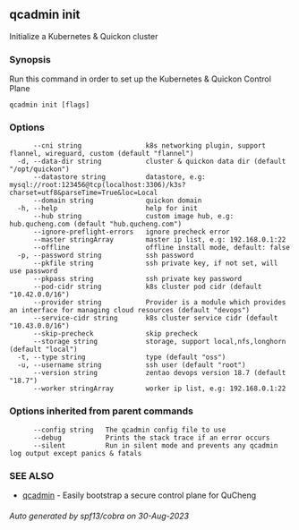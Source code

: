 ## qcadmin init

Initialize a Kubernetes & Quickon cluster

### Synopsis

Run this command in order to set up the Kubernetes & Quickon Control Plane

```
qcadmin init [flags]
```

### Options

```
      --cni string                k8s networking plugin, support flannel, wireguard, custom (default "flannel")
  -d, --data-dir string           cluster & quickon data dir (default "/opt/quickon")
      --datastore string          datastore, e.g: mysql://root:123456@tcp(localhost:3306)/k3s?charset=utf8&parseTime=True&loc=Local
      --domain string             quickon domain
  -h, --help                      help for init
      --hub string                custom image hub, e.g: hub.qucheng.com (default "hub.qucheng.com")
      --ignore-preflight-errors   ignore precheck error
      --master stringArray        master ip list, e.g: 192.168.0.1:22
      --offline                   offline install mode, default: false
  -p, --password string           ssh password
      --pkfile string             ssh private key, if not set, will use password
      --pkpass string             ssh private key password
      --pod-cidr string           k8s cluster pod cidr (default "10.42.0.0/16")
      --provider string           Provider is a module which provides an interface for managing cloud resources (default "devops")
      --service-cidr string       k8s cluster service cidr (default "10.43.0.0/16")
      --skip-precheck             skip precheck
      --storage string            storage, support local,nfs,longhorn (default "local")
  -t, --type string               type (default "oss")
  -u, --username string           ssh user (default "root")
      --version string            zentao devops version 18.7 (default "18.7")
      --worker stringArray        worker ip list, e.g: 192.168.0.1:22
```

### Options inherited from parent commands

```
      --config string   The qcadmin config file to use
      --debug           Prints the stack trace if an error occurs
      --silent          Run in silent mode and prevents any qcadmin log output except panics & fatals
```

### SEE ALSO

* [qcadmin](qcadmin.md)	 - Easily bootstrap a secure control plane for QuCheng

###### Auto generated by spf13/cobra on 30-Aug-2023
